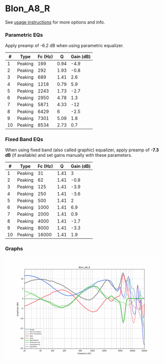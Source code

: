 # Blon_A8_R
See [usage instructions](https://github.com/jaakkopasanen/AutoEq#usage) for more options and info.

### Parametric EQs
Apply preamp of -6.2 dB when using parametric equalizer.

|   # | Type    |   Fc (Hz) |    Q |   Gain (dB) |
|-----|---------|-----------|------|-------------|
|   1 | Peaking |       169 | 0.94 |        -4.9 |
|   2 | Peaking |       292 | 1.93 |        -0.8 |
|   3 | Peaking |       689 | 1.41 |         2.6 |
|   4 | Peaking |      1218 | 0.79 |         5.9 |
|   5 | Peaking |      2243 | 1.73 |        -2.7 |
|   6 | Peaking |      2950 | 4.78 |         1.3 |
|   7 | Peaking |      5871 | 4.33 |       -12   |
|   8 | Peaking |      6429 | 6    |        -2.5 |
|   9 | Peaking |      7301 | 5.09 |         1.8 |
|  10 | Peaking |      8534 | 2.73 |         0.7 |

### Fixed Band EQs
When using fixed band (also called graphic) equalizer, apply preamp of **-7.3 dB** (if available) and set gains manually with these parameters.

|   # | Type    |   Fc (Hz) |    Q |   Gain (dB) |
|-----|---------|-----------|------|-------------|
|   1 | Peaking |        31 | 1.41 |         3   |
|   2 | Peaking |        62 | 1.41 |        -0.8 |
|   3 | Peaking |       125 | 1.41 |        -3.9 |
|   4 | Peaking |       250 | 1.41 |        -3.6 |
|   5 | Peaking |       500 | 1.41 |         2   |
|   6 | Peaking |      1000 | 1.41 |         6.9 |
|   7 | Peaking |      2000 | 1.41 |         0.9 |
|   8 | Peaking |      4000 | 1.41 |        -1.7 |
|   9 | Peaking |      8000 | 1.41 |        -3.3 |
|  10 | Peaking |     16000 | 1.41 |         1.9 |

### Graphs
![](./Blon_A8_R.png)
